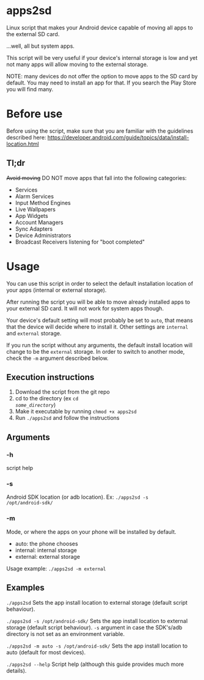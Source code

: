 apps2sd
=======

Linux script that makes your Android device capable of moving all apps to the external SD card.

...well, all but system apps.

This script will be very useful if your device's internal storage is low and yet not many apps will allow moving to the external storage.

NOTE: many devices do not offer the option to move apps to the SD card by default. You may need to install an app for that. If you search the Play Store you will find many.

# Before use #

Before using the script, make sure that you are familiar with the guidelines described here: https://developer.android.com/guide/topics/data/install-location.html

## Tl;dr ##

~~Avoid moving~~ DO NOT move apps that fall into the following categories:

* Services
* Alarm Services
* Input Method Engines
* Live Wallpapers
* App Widgets
* Account Managers
* Sync Adapters
* Device Administrators
* Broadcast Receivers listening for "boot completed"

# Usage #

You can use this script in order to select the default installation location of your apps (internal or external storage).

After running the script you will be able to move already installed apps to your external SD card. It will not work for system apps though.

Your device's default setting will most probably be set to <code>auto</code>, that means that the device will decide where to install it. Other settings are <code>internal</code> and <code>external</code> storage.

If you run the script without any arguments, the default install location will change to be the <code>external</code> storage. In order to switch to another mode, check the <code>-m</code> argument described below.

## Execution instructions ##

1. Download the script from the git repo
2. cd to the directory (ex <code>cd _some_directory_</code>)
3. Make it executable by running <code>chmod +x apps2sd</code>
4. Run <code>./apps2sd</code> and follow the instructions

## Arguments ##

### -h ###

script help

### -s ###

Android SDK location (or adb location). Ex: <code>./apps2sd -s /opt/android-sdk/</code>

### -m ###

Mode, or where the apps on your phone will be installed by default.

* auto: the phone chooses
* internal: internal storage
* external: external storage

Usage example: <code>./apps2sd -m external</code>

## Examples ##

<code>./apps2sd</code>
Sets the app install location to external storage (default script behaviour).

<code>./apps2sd -s /opt/android-sdk/</code>
Sets the app install location to external storage (default script behaviour). <code>-s</code> argument in case the SDK's/adb directory is not set as an environment variable.

<code>./apps2sd -m auto -s /opt/android-sdk/</code>
Sets the app install location to auto (default for most devices).

<code>./apps2sd --help</code>
Script help (although this guide provides much more details).